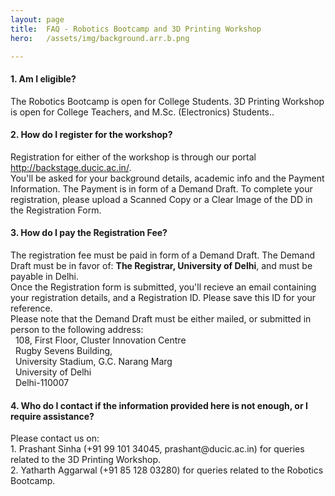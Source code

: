 ```yaml
---
layout: page
title:  FAQ - Robotics Bootcamp and 3D Printing Workshop
hero:   /assets/img/background.arr.b.png

---
```

<div class="container" id="about">
    <h4>1. Am I eligible?</h4>
    <p>The Robotics Bootcamp is open for College Students. 3D Printing Workshop is open for College Teachers, and M.Sc. (Electronics) Students..</p>
    <h4>2. How do I register for the workshop?</h4>
    <p>Registration for either of the workshop is through our portal <a href="http://backstage.ducic.ac.in/">http://backstage.ducic.ac.in/</a>.<br>
    You'll be asked for your background details, academic info and the Payment Information. The Payment is in form of a Demand Draft. To complete your registration, please upload a Scanned Copy or a Clear Image of the DD in the Registration Form.</p>
    <h4>3. How do I pay the Registration Fee?</h4>
    <p>The registration fee must be paid in form of a Demand Draft. The Demand Draft must be in favor of: <strong>The Registrar, University of Delhi</strong>, and must be payable in Delhi.<br>
    Once the Registration form is submitted, you'll recieve an email containing your registration details, and a Registration ID. Please save this ID for your reference.<br>
    Please note that the Demand Draft must be either mailed, or submitted in person to the following address:<br>
    &nbsp;&nbsp;108, First Floor, Cluster Innovation Centre<br>
    &nbsp;&nbsp;Rugby Sevens Building,<br>
    &nbsp;&nbsp;University Stadium, G.C. Narang Marg<br>
    &nbsp;&nbsp;University of Delhi<br>
    &nbsp;&nbsp;Delhi-110007</p>
    <h4>4. Who do I contact if the information provided here is not enough, or I require assistance?</h4>
    <p>Please contact us on:<br>
    1. Prashant Sinha (+91 99 101 34045, prashant@ducic.ac.in) for queries related to the 3D Printing Workshop.<br>
    2. Yatharth Aggarwal (+91 85 128 03280) for queries related to the Robotics Bootcamp.</p>
</div>
